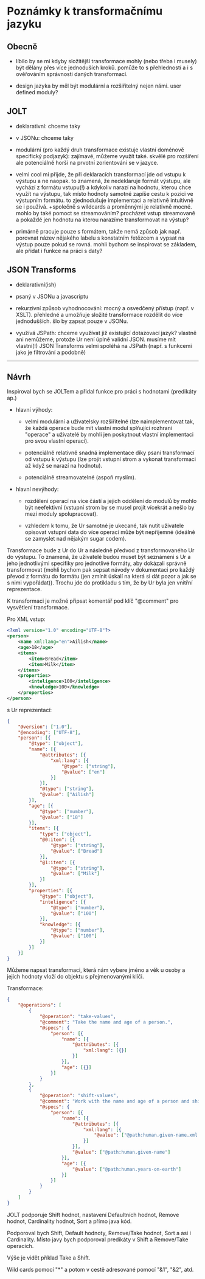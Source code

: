 # Poznámky k transformačnímu jazyku

## Obecně

- líbilo by se mi kdyby složitější transformace mohly (nebo třeba i musely) být dělány přes více jednoduších kroků. pomůže to s přehledností a i s ověřováním správnosti daných transformací.

- design jazyka by měl být modulární a rozšiřitelný nejen námi. user defined moduly?

## JOLT

- deklarativní: chceme taky

- v JSONu: chceme taky

- modulární (pro každý druh transformace existuje vlastní doménově specifický podjazyk): zajímavé, můžeme využít také. skvělé pro rozšíření ale potenciálně horší na prvotní zorientování se v jazyce.

- velmi cool mi přijde, že při deklaracích transformací jde od vstupu k výstupu a ne naopak. to znamená, že nedeklaruje formát výstupu, ale vychází z formátu vstupu(!) a kdykoliv narazí na hodnotu, kterou chce využít na výstupu, tak místo hodnoty samotné zapíše cestu k pozici ve výstupním formátu. to zjednodušuje implementaci a relativně intuitivně se i používá. +společně s wildcards a proměnnými je relativně mocné. mohlo by také pomoct se streamováním? procházet vstup streamovaně a pokaždé jen hodnotu na kterou narazíme transformovat na výstup?

- primárně pracuje pouze s formátem, takže nemá způsob jak např. porovnat název nějakého labelu s konstatním řetězcem a vypsat na výstup pouze pokud se rovná. mohli bychom se inspirovat se základem, ale přidat i funkce na práci s daty?

## JSON Transforms

- deklarativní(ish)

- psaný v JSONu a javascriptu

- rekurzivní způsob vyhodnocování: mocný a osvedčený přístup (např. v XSLT). přehledné a umožňuje složité transformace rozdělit do více jednodušších. šlo by zapsat pouze v JSONu.

- využívá JSPath: chceme využívat již existující dotazovací jazyk? vlastně ani nemůžeme, protože Ur není úplně validní JSON. musíme mít vlastní(!) JSON Transforms velmi spoléhá na JSPath (např. s funkcemi jako je filtrování a podobně)

-----------------

## Návrh

Inspiroval bych se JOLTem a přidal funkce pro práci s hodnotami (predikáty ap.)
  
- hlavní výhody:
  
  - velmi modulární a uživatelsky rozšiřitelné (lze naimplementovat tak, že každá operace bude mít vlastní modul splňující rozhraní "operace" a uživatelé by mohli jen poskytnout vlastní implementaci pro svou vlastní operaci).

  - potenciálně relativně snadná implementace díky psaní transformací od vstupu k výstupu (lze projít vstupní strom a vykonat transformaci až když se narazí na hodnotu).

  - potenciálně streamovatelné (aspoň myslím).
  
- hlavní nevýhody:
  - rozdělení operací na více částí a jejich oddělení do modulů by mohlo být neefektivní (vstupní strom by se musel projít vícekrát a nešlo by mezi moduly spolupracovat).
  
  - vzhledem k tomu, že Ur samotné je ukecané, tak nutit uživatele opisovat vstupní data do více operací může být nepříjemné (ideálně se zamyslet nad nějakým sugar codem).

Transformace bude z Ur do Ur a následně předvod z transformovaného Ur do výstupu.
To znamená, že uživatelé budou muset být seznámeni s Ur a jeho jednotlivými specifiky pro jednotlivé formáty, aby dokázali správně transformovat (mohli bychom pak sepsat návody v dokumentaci pro každý převod z formátu do formátu (jen zmínit úskalí na která si dát pozor a jak se s nimi vypořádat)).
Trochu jde do protikladu s tím, že by Ur byla jen vnitřní reprezentace.

K transformaci je možné připsat komentář pod klíč "@comment" pro vysvětlení transformace.  

Pro XML vstup:

```xml
<?xml version="1.0" encoding="UTF-8"?>
<person>
    <name xml:lang="en">Ailish</name>
    <age>18</age>
    <items>
        <item>Bread</item>
        <item>Milk</item>
    </items>
    <properties>
        <inteligence>100</inteligence>
        <knowledge>100</knowledge>
    </properties>
</person>
```

s Ur reprezentací:

```json
{
    "@version": ["1.0"],
    "@encoding": ["UTF-8"],
    "person": [{
        "@type": ["object"],
        "name": [{
            "@attributes": [{
                "xml:lang": [{
                    "@type": ["string"],
                    "@value": ["en"]
                }]
            }],
            "@type": ["string"],
            "@value": ["Ailish"]
        }],
        "age": [{
            "@type": ["number"],
            "@value": ["18"]
        }],
        "items": [{
            "type": ["object"],
            "@0:item": [{
                "@type": ["string"],
                "@value": ["Bread"]
            }],
            "@1:item": [{
                "@type": ["string"],
                "@value": ["Milk"]
            }]
        }],
        "properties": [{
            "@type": ["object"],
            "inteligence": [{
                "@type": ["number"],
                "@value": ["100"]
            }],
            "knowledge": [{
                "@type": ["number"],
                "@value": ["100"]
            }]
        }]
    }]
}
```

Můžeme napsat transformaci, která nám vybere jméno a věk u osoby a jejich hodnoty vloží do objektu s přejmenovanými klíči.

Transformace:

```json
{
    "@operations": [
        {
            "@operation": "take-values",
            "@comment": "Take the name and age of a person.",
            "@specs": {
                "person": [{
                    "name": [{
                        "@attributes": [{
                            "xml:lang": [{}]
                        }]
                    }],
                    "age": [{}]
                }]
            }
        },
        {
            "@operation": "shift-values",
            "@comment": "Work with the name and age of a person and shift its position to output object called 'human' with a 'given-name' and 'years-on-earth'.",
            "@specs": {
                "person": [{
                    "name": [{
                        "@attributes": [{
                            "xml:lang": [{
                                "@value": ["@path:human.given-name.xml:lang"]
                            }]
                        }],
                        "@value": ["@path:human.given-name"]
                    }],
                    "age": [{
                        "@value": ["@path:human.years-on-earth"]
                    }]
                }]
            }
        }
    ]
}
```

JOLT podporuje Shift hodnot, nastavení Defaultních hodnot, Remove hodnot, Cardinality hodnot, Sort a přímo java kód.

Podporoval bych Shift, Default hodnoty, Remove/Take hodnot, Sort a asi i Cardinality. Místo javy bych podporoval predikáty v Shift a Remove/Take operacích.

Výše je vidět příklad Take a Shift.

Wild cards pomocí "*" a potom v cestě adresované pomocí "&1", "&2", atd.

